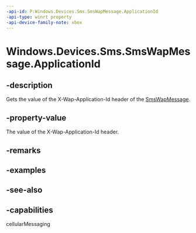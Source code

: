 ```yaml
---
-api-id: P:Windows.Devices.Sms.SmsWapMessage.ApplicationId
-api-type: winrt property
-api-device-family-note: xbox
---
```


<!-- Property syntax
public string ApplicationId { get; }
-->

# Windows.Devices.Sms.SmsWapMessage.ApplicationId

## -description
Gets the value of the X-Wap-Application-Id header of the [SmsWapMessage](smswapmessage.md).

## -property-value
The value of the X-Wap-Application-Id header.

## -remarks

## -examples

## -see-also


## -capabilities
cellularMessaging
